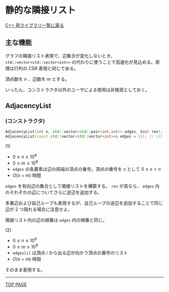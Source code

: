 # 静的な隣接リスト

[C++ 用ライブラリ一覧に戻る](../index.md)

## 主な機能

グラフの隣接リスト表現で、辺集合が変化しないとき、 `std::vector<std::vector<int>>` の代わりに使うことで高速化が見込める。原理は行列の CSR 表現と同じである。

頂点数を $n$ 、辺数を $m$ とする。

いったん、コンストラクタ以外のユーザによる使用は非推奨としておく。

## AdjacencyList

### (コンストラクタ)

```c++
AdjacencyList(int n, std::vector<std::pair<int,int>> edges, bool rev); // (1)
AdjacencyList(const std::vector<std::vector<int>>& edges = {}); // (2)
```

(1)

- $0 \leq n \leq 10^8$
- $0 \leq m \leq 10^8$
- `edges` の各要素は辺の両端の頂点の番号。頂点の番号を $x$ として $0 \leq x \lt n$
- $O(n+m)$ 時間

`edges` を有向辺の集合として隣接リストを構築する。 `rev` が真なら、 `edges` 内のそれぞれの辺についてさらに逆辺を追加する。

多重辺および自己ループも表現するが、自己ループの逆辺を追加することで同じ辺が $2$ つ現れる場合に注意せよ。

隣接リスト内の辺の順番は `edges` 内の順番と同じ。

(2)

- $0 \leq n \leq 10^8$
- $0 \leq m \leq 10^8$
- `edges[i]` は頂点 $i$ から出る辺が向かう頂点の番号のリスト
- $O(n+m)$ 時間

そのまま表現する。

---

[TOP PAGE](https://nachiavivias.github.io/cp-library/)


<script type="text/x-mathjax-config">MathJax.Hub.Config({tex2jax:{inlineMath:[['\$','\$']],processEscapes:true},CommonHTML: {matchFontHeight:false}});</script>
<script type="text/javascript" async src="https://cdnjs.cloudflare.com/ajax/libs/mathjax/2.7.1/MathJax.js?config=TeX-MML-AM_CHTML"></script>
